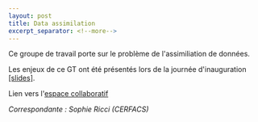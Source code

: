 ```yaml
---
layout: post
title: Data assimilation
excerpt_separator: <!--more-->
---
```


Ce groupe de travail porte sur le problème de l'assimiliation de
données.

<!--more-->

Les enjeux de ce GT ont été présentés lors de la journée
d'inauguration [[slides]](/files/2022/inauguration/24-GT-assimilation.pdf).

Lien vers l'[espace
collaboratif](https://mypads2.framapad.org/mypads/?/mypads/group/uq-nk5vrb9zw/pad/view/assimilation-de-donnees-2c5wlb96x)

_Correspondante : Sophie Ricci (CERFACS)_
